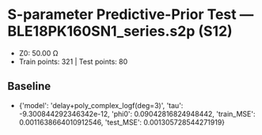 # S-parameter Predictive-Prior Test — BLE18PK160SN1_series.s2p (S12)
- Z0: 50.00 Ω
- Train points: 321  |  Test points: 80

## Baseline
- {'model': 'delay+poly_complex_logf(deg=3)', 'tau': -9.300844292346342e-12, 'phi0': 0.09042816824948442, 'train_MSE': 0.0011638664010912546, 'test_MSE': 0.001305728544271919}
